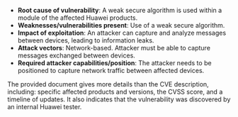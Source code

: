 - **Root cause of vulnerability**: A weak secure algorithm is used within a module of the affected Huawei products.
- **Weaknesses/vulnerabilities present**: Use of a weak secure algorithm.
- **Impact of exploitation**:  An attacker can capture and analyze messages between devices, leading to information leaks.
- **Attack vectors**: Network-based. Attacker must be able to capture messages exchanged between devices.
- **Required attacker capabilities/position**: The attacker needs to be positioned to capture network traffic between affected devices.

The provided document gives more details than the CVE description, including: specific affected products and versions, the CVSS score, and a timeline of updates. It also indicates that the vulnerability was discovered by an internal Huawei tester.